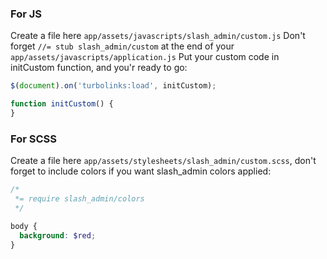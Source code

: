 ### For JS

Create a file here `app/assets/javascripts/slash_admin/custom.js`
Don't forget `//= stub slash_admin/custom` at the end of your `app/assets/javascripts/application.js`
Put your custom code in initCustom function, and you'r ready to go:

```javascript
$(document).on('turbolinks:load', initCustom);

function initCustom() {
}
```

### For SCSS

Create a file here `app/assets/stylesheets/slash_admin/custom.scss`, don't forget to include colors if you want slash_admin colors applied:

```scss
/*
 *= require slash_admin/colors
 */

body {
  background: $red;
} 
```